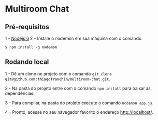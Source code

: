 Multiroom Chat
========

Pré-requisitos
---------------

1 - [Nodejs 6](https://nodejs.org)
2 - Instale o nodemon em sua máquina com o comando:
```console
$ npm install -g nodemon
```

Rodando local
--------------

1 - Dê um clone no projeto com o comando `git clone git@github.com:thiagofranchin/multiroom-chat.git`.

2 - Na pasta do projeto entre com o comando `npm install` para baixar as dependências.

3 - Para compilar, na pasta do projeto execute o comando `nodemon app.js`.

4 - Pronto, acesse no seu navegador favorito o endereço [http://localhost/](http://localhost/).
